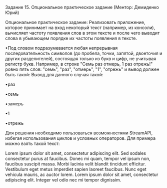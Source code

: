 Задание 15. Опциональное практическое задание (Ментор: Демиденко Юрий)

Опциональное практическое задание: Реализовать приложение, которое принимает на вход некоторый текст (например, из консоли), вычисляет частоту появления слов в этом тексте и после чего выводит слова в убывающем порядке их частоты появления в тексте.

•Под словом подразумевается любая непрерывная последовательность символов (до пробела, точки, запятой, двоеточия и других разделителей), состоящая только из букв и цифр, не учитывая регистр букв. Например, в строке "Семь раз отмерь, 1 раз отрежь!" ровно пять слов: "семь", "раз", "отмерь", "1", "отрежь" и вывод должен быть такой: Вывод для данного случая такой:

•раз

•семь

•замерь

•1

•отрежь

Для решения необходимо пользоваться возможностями StreamAPI, избегая использования циклов и условных операторов. Для примера можно взять такой текст:

Lorem ipsum dolor sit amet, consectetur adipiscing elit. Sed sodales consectetur purus at faucibus. Donec mi quam, tempor vel ipsum non, faucibus suscipit massa. Morbi lacinia velit blandit tincidunt efficitur. Vestibulum eget metus imperdiet sapien laoreet faucibus. Nunc eget vehicula mauris, ac auctor lorem. Lorem ipsum dolor sit amet, consectetur adipiscing elit. Integer vel odio nec mi tempor dignissim.